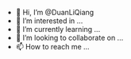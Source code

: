 - 👋 Hi, I’m @DuanLiQiang
- 👀 I’m interested in ...
- 🌱 I’m currently learning ...
- 💞️ I’m looking to collaborate on ...
- 📫 How to reach me ...

<!---
DuanLiQiang/DuanLiQiang is a ✨ special ✨ repository because its `README.md` (this file) appears on your GitHub profile.
You can click the Preview link to take a look at your changes.
--->
